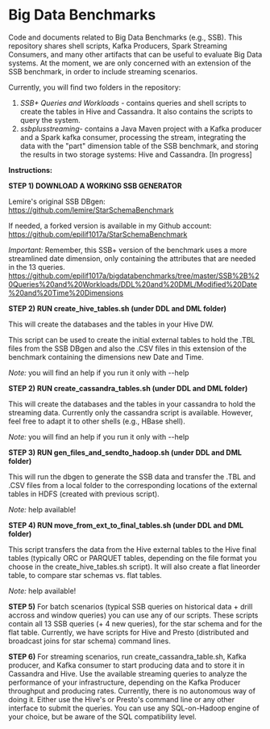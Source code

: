# Big Data Benchmarks
Code and documents related to Big Data Benchmarks (e.g., SSB).
This repository shares shell scripts, Kafka Producers, Spark Streaming Consumers, and many other
artifacts that can be useful to evaluate Big Data systems. At the moment,
we are only concerned with an extension of the SSB benchmark, in order
to include streaming scenarios.

Currently, you will find two folders in the repository:

1) _SSB+ Queries and Workloads_ - contains queries and shell scripts to create the tables in Hive and Cassandra. It also contains the scripts to query the system.
2) _ssbplusstreaming_- contains a Java Maven project with a Kafka producer and a Spark kafka consumer, processing the stream, integrating the data with the "part" dimension table of the SSB benchmark, and storing the results in two storage systems: Hive and Cassandra. [In progress]

**Instructions:**

**STEP 1) DOWNLOAD A WORKING SSB GENERATOR**

Lemire's original SSB DBgen: https://github.com/lemire/StarSchemaBenchmark

If needed, a forked version is available in my Github account: https://github.com/epilif1017a/StarSchemaBenchmark

_Important:_ Remember, this SSB+ version of the benchmark uses a more streamlined date dimension, only containing the attributes that are needed in the 13 queries.
https://github.com/epilif1017a/bigdatabenchmarks/tree/master/SSB%2B%20Queries%20and%20Workloads/DDL%20and%20DML/Modified%20Date%20and%20Time%20Dimensions

**STEP 2) RUN create_hive_tables.sh (under DDL and DML folder)**

This will create the databases and the tables in your Hive DW.

This script can be used to create the initial external tables to hold the .TBL files from the SSB DBgen and also the .CSV files in this extension of the benchmark containing the dimensions new Date and Time.

_Note:_ you will find an help if you run it only with --help

**STEP 2) RUN create_cassandra_tables.sh (under DDL and DML folder)**

This will create the databases and the tables in your cassandra to hold the streaming data.
Currently only the cassandra script is available. However, feel free to adapt it to other shells (e.g., HBase shell).

_Note:_ you will find an help if you run it only with --help

**STEP 3) RUN gen_files_and_sendto_hadoop.sh (under DDL and DML folder)**

This will run the dbgen to generate the SSB data and transfer the .TBL and .CSV files from a local folder to the corresponding locations of the external tables in HDFS (created with previous script).

_Note:_ help available!

**STEP 4) RUN move_from_ext_to_final_tables.sh (under DDL and DML folder)**

This script transfers the data from the Hive external tables to the Hive final tables (typically ORC or PARQUET tables, depending on the file format you choose in the create_hive_tables.sh script).
It will also create a flat lineorder table, to compare star schemas vs. flat tables.

_Note:_ help available!

**STEP 5)** For batch scenarios (typical SSB queries on historical data +  drill accross and window queries) you can use any of our scripts.
These scripts contain all 13 SSB queries (+ 4 new queries), for the star schema and for the flat table.
Currently, we have scripts for Hive and Presto (distributed and broadcast joins for star schema) command lines.

**STEP 6)** For streaming scenarios, run create_cassandra_table.sh, Kafka producer, and Kafka consumer to start producing data and to store it in Cassandra and Hive. Use the available streaming queries to analyze the performance of your infrastructure, depending on the Kafka Producer throughput and producing rates.
Currently, there is no autonomous way of doing it. Either use the Hive's or Presto's command line or any other interface to submit the queries. You can use any SQL-on-Hadoop engine of your choice, but be aware of the SQL compatibility level.   
